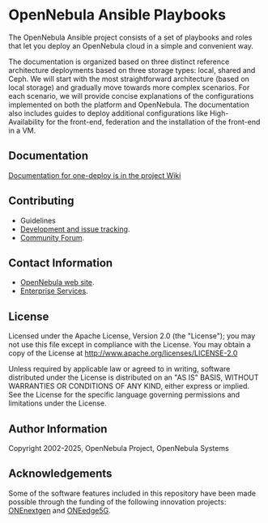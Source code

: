 # OpenNebula Ansible Playbooks

The OpenNebula Ansible project consists of a set of playbooks and roles that let you deploy an OpenNebula cloud in a simple and convenient way.

The documentation is organized based on three distinct reference architecture deployments based on three storage types: local, shared and Ceph. We will start with the most straightforward architecture (based on local storage) and gradually move towards more complex scenarios. For each scenario, we will provide concise explanations of the configurations implemented on both the platform and OpenNebula. The documentation also includes guides to deploy additional configurations like High-Availability for the front-end, federation and the installation of the front-end in a VM.

## Documentation
[Documentation for one-deploy is in the project Wiki](../../wiki/)

## Contributing

* Guidelines
* [Development and issue tracking](https://github.com/OpenNebula/one-deploy/issues).
* [Community Forum](https://forum.opennebula.io/c/development/one-deploy/).

## Contact Information

* [OpenNebula web site](https://opennebula.io).
* [Enterprise Services](https://opennebula.io/enterprise).
  
## License

Licensed under the Apache License, Version 2.0 (the "License"); you may not use this file except in compliance with the License. You may obtain a copy of the License at http://www.apache.org/licenses/LICENSE-2.0

Unless required by applicable law or agreed to in writing, software distributed under the License is distributed on an "AS IS" BASIS, WITHOUT WARRANTIES OR CONDITIONS OF ANY KIND, either express or implied. See the License for the specific language governing permissions and limitations under the License.

## Author Information

Copyright 2002-2025, OpenNebula Project, OpenNebula Systems

## Acknowledgements

Some of the software features included in this repository have been made possible through the funding of the following innovation projects: [ONEnextgen](http://onenextgen.eu/) and [ONEedge5G](https://opennebula.io/innovation/oneedge5g/).
